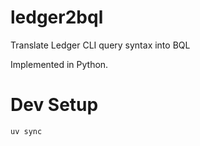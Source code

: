 # ledger2bql
Translate Ledger CLI query syntax into BQL

Implemented in Python.

# Dev Setup

```sh
uv sync
```
